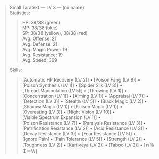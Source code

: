 > Small Taratekt ― LV 3 ― (no name)  
> Statistics:  
> > HP: 38/38 (green)  
> > MP: 38/38 (blue)  
> > SP: 38/38 (yellow), 38/38 (red)  
> > Avg. Offense: 21  
> > Avg. Defense: 21  
> > Avg. Magic Power: 19  
> > Avg. Resistance: 19  
> > Avg. Speed: 369  
> 
> Skills:
> > [Automatic HP Recovery (LV 2)] • [Poison Fang (LV 8)] • [Poison Synthesis (LV 1)] • [Spider Silk (LV 8)] • [Thread Manipulation (LV 5)] • [Throwing (LV 1)] • [Concentration (LV 1)] • [Aiming (LV 1)] • [Appraisal (LV 7)] • [Detection (LV 3)] • [Stealth (LV 5)] • [Black Magic (LV 2)] • [Shadow Magic (LV 1)] • [Poison Magic (LV 1)] • [Overeating (LV 3)] • [Night Vision (LV 10)] • [Visible Spectrum Expansion (LV 1)] • [Poison Resistance (LV 7)] • [Paralysis Resistance (LV 3)] • [Petrification Resistance (LV 2)] • [Acid Resistance (LV 3)] • [Decay Resistance (LV 3)] • [Fear Resistance (LV 5)] • [Ignore Pain] • [Pain Tolerance (LV 5)] • [Strength (LV 2)] • [Toughness (LV 2)] • [Kartikeya (LV 2)] • [Taboo (LV 2)] • [ｎ％Ｉ＝Ｗ]
